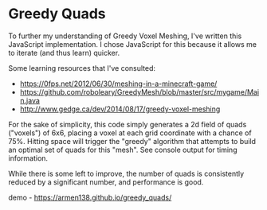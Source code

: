 # Greedy Quads

To further my understanding of Greedy Voxel Meshing, I've written this JavaScript implementation. I chose JavaScript for this because it allows me to iterate (and thus learn) quicker.

Some learning resources that I've consulted:

* https://0fps.net/2012/06/30/meshing-in-a-minecraft-game/
* https://github.com/roboleary/GreedyMesh/blob/master/src/mygame/Main.java
* http://www.gedge.ca/dev/2014/08/17/greedy-voxel-meshing

For the sake of simplicity, this code simply generates a 2d field of quads ("voxels") of 6x6, placing a voxel at each grid coordinate with a chance of 75%. Hitting space will trigger the "greedy" algorithm that attempts to build an optimal set of quads for this "mesh". See console output for timing information.

While there is some left to improve, the number of quads is consistently reduced by a significant number, and performance is good.

demo - https://armen138.github.io/greedy_quads/
